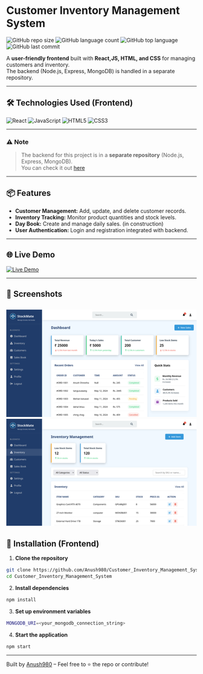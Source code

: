 # Customer Inventory Management System

![GitHub repo size](https://img.shields.io/github/repo-size/Anush980/Customer_Inventory_Management_System?style=flat-square)
![GitHub language count](https://img.shields.io/github/languages/count/Anush980/Customer_Inventory_Management_System?style=flat-square)
![GitHub top language](https://img.shields.io/github/languages/top/Anush980/Customer_Inventory_Management_System?style=flat-square)
![GitHub last commit](https://img.shields.io/github/last-commit/Anush980/Customer_Inventory_Management_System?style=flat-square)

A **user-friendly frontend** built with **React,JS, HTML, and CSS** for managing customers and inventory.  
The backend (Node.js, Express, MongoDB) is handled in a separate repository.

---

## 🛠 Technologies Used (Frontend)

![React](https://img.shields.io/badge/React-20232A?style=flat-square&logo=react&logoColor=61DAFB)
![JavaScript](https://img.shields.io/badge/JavaScript-F7DF1E?style=flat-square&logo=javascript&logoColor=black)
![HTML5](https://img.shields.io/badge/HTML5-E34F26?style=flat-square&logo=html5&logoColor=white)
![CSS3](https://img.shields.io/badge/CSS3-1572B6?style=flat-square&logo=css3&logoColor=white)

---

### ⚠️ Note
> The backend for this project is in a **separate repository** (Node.js, Express, MongoDB).  
You can check it out [here](https://github.com/Anush980/CIMS_Backend)

---

## 📦 Features

- **Customer Management:** Add, update, and delete customer records.  
- **Inventory Tracking:** Monitor product quantities and stock levels.  
- **Day Book:** Create and manage daily sales. (in construction) 
- **User Authentication:** Login and registration integrated with backend.

---

## 🌐 Live Demo

[![Live Demo](https://img.shields.io/badge/CIMS%20Demo-Click-0D1117?style=for-the-badge&logo=github&logoColor=black)](https://cims-ebon.vercel.app/dashboard)

---
## 📸 Screenshots
![Dashboard](./src/assets/Preview/DashboardPreview.png)
![Inventory](./src/assets/Preview/InventoryPreview.png)
---

## 🚀 Installation (Frontend)

1. **Clone the repository**
```bash
git clone https://github.com/Anush980/Customer_Inventory_Management_System.git
cd Customer_Inventory_Management_System
```
2. **Install dependencies**
```bash
npm install
```
3. **Set up environment variables**
 ```bash
MONGODB_URI=<your_mongodb_connection_string>
```
4. **Start the application**
```bash
npm start
```
---
Built by [Anush980](https://github.com/Anush980) – Feel free to ⭐ the repo or contribute!



   